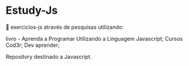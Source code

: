 # Estudy-Js

📕 exercicios-js através de pesquisas utilizando:

livro - Aprenda a Programar Utilizando a Linguagem Javascript;
Cursos Cod3r;
Dev aprender;

Repository destinado a Javascript.  
